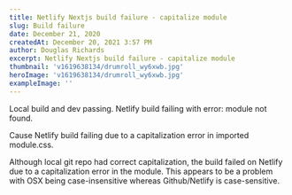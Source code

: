 ```yaml
---
title: Netlify Nextjs build failure - capitalize module
slug: Build failure
date: December 21, 2020
createdAt: December 20, 2021 3:57 PM
author: Douglas Richards
excerpt: Netlify Nextjs build failure - capitalize module
thumbnail: 'v1619638134/drumroll_wy6xwb.jpg'
heroImage: 'v1619638134/drumroll_wy6xwb.jpg'
exampleImage: ''
---
```


Local build and dev passing.
Netlify build failing with error: module not found.

Cause Netlify build failing due to a capitalization error in imported module.css.

Although local git repo had correct capitalization, the build failed on Netlify due to a capitalization error in the module. This appears to be a problem with OSX being case-insensitive whereas Github/Netlify is case-sensitive.
